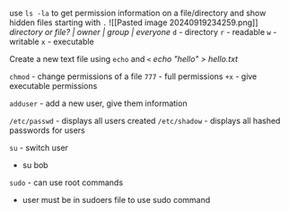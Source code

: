 use `ls -la` to get permission information on a file/directory and show hidden files starting with `.`
![[Pasted image 20240919234259.png]]
*directory or file? | owner | group | everyone*
`d` - directory
`r` - readable 
`w` - writable 
`x` - executable 

Create a new text file using `echo` and `<`
*echo "hello" > hello.txt* 

`chmod` - change permissions of a file 
`777` - full permissions 
`+x` - give executable permissions

`adduser` - add a new user, give them information 

`/etc/passwd` - displays all users created 
`/etc/shadow` - displays all hashed passwords for users 

`su` - switch user 
- su bob 

`sudo` - can use root commands 
- user must be in sudoers file to use sudo command 
